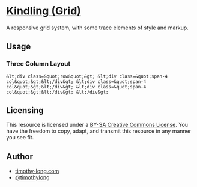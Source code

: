 # [Kindling (Grid)](http://timothy-long.com/kindling)

A responsive grid system, with some trace elements of style and markup.

## Usage

### Three Column Layout

`&lt;div class=&quot;row&quot;&gt;
    &lt;div class=&quot;span-4 col&quot;&gt;&lt;/div&gt;
    &lt;div class=&quot;span-4 col&quot;&gt;&lt;/div&gt;
    &lt;div class=&quot;span-4 col&quot;&gt;&lt;/div&gt;
&lt;/div&gt;`

## Licensing

This resource is licensed under a [BY-SA Creative Commons License](http://creativecommons.org/licenses/by-sa/3.0/). You have the freedom to copy, adapt, and transmit this resource in any manner you see fit.

## Author

* [timothy-long.com](http://timothy-long.com)
* [@timothylong](http://twitter.com/timothylong)